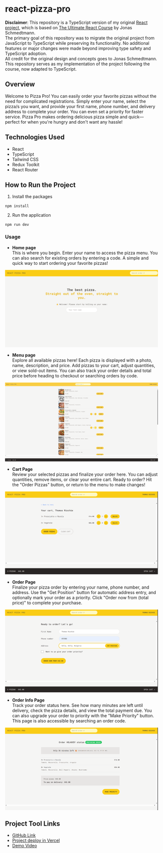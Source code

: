 # react-pizza-pro

**Disclaimer**: This repository is a TypeScript version of my original [React project](https://github.com/Martin-Andreev-288/react-pizza-pro), which is based on [The Ultimate React Course](https://www.udemy.com/course/the-ultimate-react-course/) by Jonas Schmedtmann.
<br />The primary goal of this repository was to migrate the original project from JavaScript to TypeScript while preserving its functionality. No additional features or major changes were made beyond improving type safety and TypeScript adoption.
<br />All credit for the original design and concepts goes to Jonas Schmedtmann. This repository serves as my implementation of the project following the course, now adapted to TypeScript.

## Overview
Welcome to Pizza Pro! You can easily order your favorite pizzas without the need for complicated registrations. Simply enter your name, select the pizza/s you want, and provide your first name, phone number, and delivery address to complete your order. You can even set a priority for faster service. Pizza Pro makes ordering delicious pizza simple and quick—perfect for when you're hungry and don't want any hassle!

## Technologies Used
- React
- TypeScript
- Tailwind CSS
- Redux Toolkit
- React Router

## How to Run the Project
1. Install the packages
```
npm install
```
2. Run the application
```
npm run dev
```

### Usage

- **Home page**
<br />This is where you begin. Enter your name to access the pizza menu. You can also search for existing orders by entering a code. A simple and quick way to start ordering your favorite pizzas!
<img src="./src/assets/homePage.png"/>

- **Menu page**
<br />Explore all available pizzas here! Each pizza is displayed with a photo, name, description, and price. Add pizzas to your cart, adjust quantities, or view sold-out items. You can also track your order details and total price before heading to checkout or searching orders by code.
<img src="./src/assets/menuPage.png"/>

- **Cart Page**
<br />Review your selected pizzas and finalize your order here. You can adjust quantities, remove items, or clear your entire cart. Ready to order? Hit the "Order Pizzas" button, or return to the menu to make changes!
<img src="./src/assets/cartPage.png"/>

- **Order Page**
<br />Finalize your pizza order by entering your name, phone number, and address. Use the "Get Position" button for automatic address entry, and optionally mark your order as a priority. Click "Order now from (total price)" to complete your purchase.
<img src="./src/assets/orderPage.png"/>

- **Order Info Page**
<br />Track your order status here. See how many minutes are left until delivery, check the pizza details, and view the total payment due. You can also upgrade your order to priority with the "Make Priority" button. This page is also accessible by searching an order code.
<img src="./src/assets/orderInfoPage.png"/>

## Project Tool Links

- [GitHub Link](https://github.com/Martin-Andreev-288/fast-pizza)
- [Project deploy in Vercel](https://fast-pizza-8rtt.vercel.app/)
- [Demo Video](https://youtu.be/qLV75hrZ4-w)
